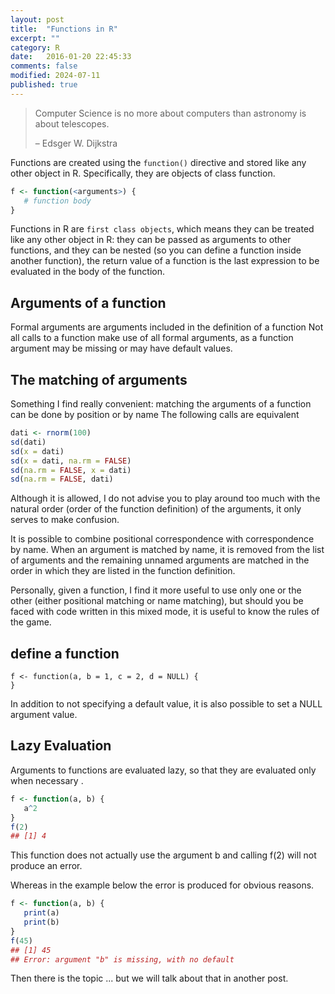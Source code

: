 ```yaml
---
layout: post
title:  "Functions in R"
excerpt: ""
category: R 
date:   2016-01-20 22:45:33
comments: false
modified: 2024-07-11
published: true
---
```


> Computer Science is no more about computers than astronomy is about telescopes.
>
> – Edsger W. Dijkstra

Functions are created using the `function()` directive and stored like any other object in R. 
Specifically, they are objects of class function.

```r
f <- function(<arguments>) {
   # function body
}
```
Functions in R are `first class objects`, which means they can be treated like any other object in R: they can be passed as arguments to other functions, and they can be nested (so you can define a function inside another function), the return value of a function is the last expression to be evaluated in the body of the function.
## Arguments of a function

Formal arguments are arguments included in the definition of a function
Not all calls to a function make use of all formal arguments, as
a function argument may be missing or may have default values.

## The matching of arguments 
Something I find really convenient: matching the arguments of a function can be done by position or by name
The following calls are equivalent

```r
dati <- rnorm(100)
sd(dati)
sd(x = dati)
sd(x = dati, na.rm = FALSE)
sd(na.rm = FALSE, x = dati)
sd(na.rm = FALSE, dati)
```
Although it is allowed, I do not advise you to play around too much with the natural order (order of the function definition) of the arguments, it only serves to make confusion.

It is possible to combine positional correspondence with correspondence by name.
When an argument is matched by name, it is removed from the list of arguments and the remaining unnamed arguments are matched in the order in which they are listed in the function definition. 

Personally, given a function, I find it more useful to use only one or the other (either positional matching or name matching), but should you be faced with code written in this mixed mode, it is useful to know the rules of the game.
## define a function
```
f <- function(a, b = 1, c = 2, d = NULL) {
}
```

In addition to not specifying a default value, it is also possible to set a NULL argument value.
## Lazy Evaluation
Arguments to functions are evaluated lazy, so that they are evaluated only when necessary .

```r
f <- function(a, b) {
   a^2
}
f(2)
## [1] 4
```

This function does not actually use the argument b and calling f(2) will not produce an error.

Whereas in the example below the error is produced for obvious reasons.

```r
f <- function(a, b) {
   print(a)
   print(b)
}
f(45)
## [1] 45
## Error: argument "b" is missing, with no default
```
Then there is the topic ... but we will talk about that in another post.




